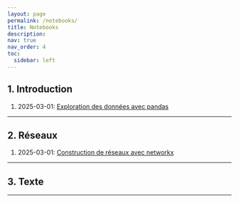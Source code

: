```yaml
---
layout: page
permalink: /notebooks/
title: Notebooks
description: 
nav: true
nav_order: 4
toc:
  sidebar: left
---
```


## 1. Introduction

 1. 2025-03-01: [Exploration des données avec pandas](https://github.com/ssc-ehess/notebooks/blob/main/1_data_exploration.ipynb)

---

## 2. Réseaux

 1. 2025-03-01: [Construction de réseaux avec networkx](https://github.com/ssc-ehess/notebooks/blob/main/2_constructing_networks.ipynb)

---

## 3. Texte

---

